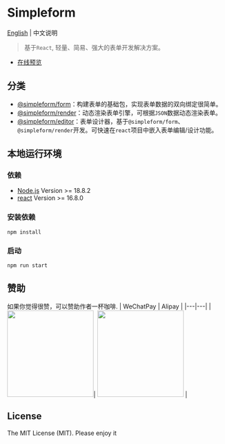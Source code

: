 # Simpleform
[English](./README.md) | 中文说明

> 基于`React`, 轻量、简易、强大的表单开发解决方案。

* [在线预览](https://mezhanglei.github.io/simpleform/demo/#/)
<!-- * [文档](https://mezhanglei.github.io/simpleform/docs/#/) -->

## 分类

- [@simpleform/form](packages/form)：构建表单的基础包，实现表单数据的双向绑定很简单。
- [@simpleform/render](packages/render)：动态渲染表单引擎，可根据`JSON`数据动态渲染表单。
- [@simpleform/editor](packages/editor)：表单设计器，基于`@simpleform/form`、`@simpleform/render`开发。可快速在`react`项目中嵌入表单编辑/设计功能。

## 本地运行环境

### 依赖
- [Node.js](https://nodejs.org/en/) Version >= 18.8.2
- [react](https://react.docschina.org/) Version >= 16.8.0

### 安装依赖
```
npm install
```
### 启动
```
npm run start
```

## 赞助
如果你觉得很赞，可以赞助作者一杯咖啡.
|  WeChatPay  | Alipay |
|---|---|
|<img src="https://cdn.jsdelivr.net/gh/mezhanglei/myWebsite@master/mine/weixin_pay.png" width="200" />| <img src="https://cdn.jsdelivr.net/gh/mezhanglei/myWebsite@master/mine/ali_pay.png" width="200" /> |

## License
The MIT License (MIT). Please enjoy it